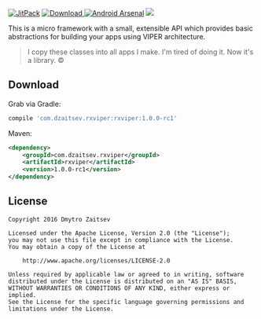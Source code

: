 [![JitPack](https://jitpack.io/v/RxViper/RxViper.svg)](https://jitpack.io/#RxViper/RxViper)
[![Download](https://api.bintray.com/packages/dmitriyzaitsev/maven/com.dzaitsev.rxviper/images/download.svg) ](https://bintray.com/dmitriyzaitsev/maven/com.dzaitsev.rxviper/_latestVersion)
[![Android Arsenal](https://img.shields.io/badge/Android%20Arsenal-RxViper-brightgreen.svg?style=flat)](http://android-arsenal.com/details/1/3618)
<a href="http://www.methodscount.com/?lib=com.dzaitsev.rxviper%3Arxviper%3A%2B"><img src="https://img.shields.io/badge/Methods and size-core: 59 | deps: 5170 | 7 KB-e91e63.svg"/></a>

This is a micro framework with a small, extensible API which provides basic abstractions for building your apps using VIPER architecture.

> I copy these classes into all apps I make. I'm tired of doing it. Now it's a library. ©

## Download

Grab via Gradle:

```groovy
compile 'com.dzaitsev.rxviper:rxviper:1.0.0-rc1'
```

Maven:

```xml
<dependency>
    <groupId>com.dzaitsev.rxviper</groupId>
    <artifactId>rxviper</artifactId>
    <version>1.0.0-rc1</version>
</dependency>
```

## License

```
Copyright 2016 Dmytro Zaitsev

Licensed under the Apache License, Version 2.0 (the "License");
you may not use this file except in compliance with the License.
You may obtain a copy of the License at

    http://www.apache.org/licenses/LICENSE-2.0

Unless required by applicable law or agreed to in writing, software
distributed under the License is distributed on an "AS IS" BASIS,
WITHOUT WARRANTIES OR CONDITIONS OF ANY KIND, either express or implied.
See the License for the specific language governing permissions and
limitations under the License.
```